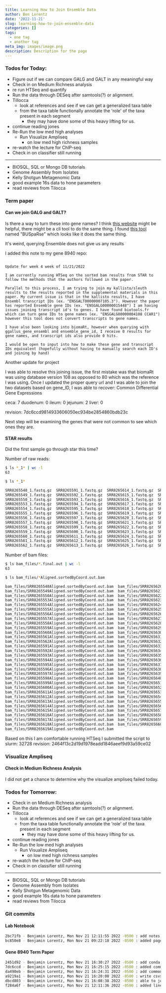 ```yaml
---
title: Learning How to Join Ensemble Data
author: Ben Lorentz
date: '2022-11-21'
slug: learning-how-to-join-ensemble-data
categories: []
tags:
  - one tag
  - another tag
meta_img: images/image.png
description: Description for the page
---
```


### Todos for Today:

- Figure out if we can compare GALG and GALT in any meaningful way
- Check in on Medium Richness analysis
- re run HTSeq and quantify 
- Run the data through DESeq after samtools(?) or alignment.
- Tillocca
  - look at references and see if we can get a generalized taxa table
  - from the taxa table functionally annotate the 'role' of the taxa present in each segment
    - they may have done some of this heavy lifting for us.
- continue reading jones
- Re-Run the low med high analyses
  - Run Visualize Ampliseq
    - on low med high richness samples
- re-watch the lecture for ChIP-seq
- Check in on classifier still running

---

- BIOSQL, SQL or Mongo DB tutorials
- Genome Assembly from Isolates
- Kelly Shotgun Metagenomic Data
- good example 16s data to hone parameters
- read reviews from Tilocca

### Term paper 

#### Can we join GALG and GALT?

Is there a way to turn these into gene names? I think [this website](https://www.biotools.fr/chicken/ensembl_symbol_converter) might be helpful, there might be a cli tool to do the same thing. I found [this tool](https://rdrr.io/bioc/BUSpaRse/man/transcript2gene.html) named "BUSpaRse" which looks like it does the same thing. 

It's weird, querying Ensemble does not give us any results

I added this note to my gene 8940 repo:

```

Update for week 4 week of 11/21/2022

I am currently running HTSeq on the sorted bam results from STAR to follow the methods that the authors followed in the paper.

Parallel to this process, I am trying to join my kallisto/sleuth results to the results reported in the supplemental materials in this paper. My current issue is that in the kallisto results, I have Ensembl transcript IDs (ex. "ENSGALT00000007105.3"). However the paper has reported Ensemble gene IDs (ex. "ENSGALG00000015448") I am having issues joining transcript id's to genes. I have found biotools.fr which can turn gene IDs to gene names (ex. "ENSGALG00000004108 CCAR1") however this tool does not convert transcripts to gene names.

I have also been looking into biomaRt, however when querying with ggallus_gene_ensembl and ensemble_gene_id, I receive 0 results for gene names, and transcript ids also provide 0 hits.

I would be open to input into how to make these gene and transcript IDs equivalent (hopefully without having to manually search each ID's and joining by hand)

```

Another update for project

I was able to resolve this joining issue, the first mistake was that biomaRt was using database version 108 as opposed to 80 which was the reference I was using. Once I updated the proper query url and I was able to join the two datasets based on gene_ID, I was able to recover:
Common Differential Gene Expressions

ceca: 7
duodenum: 0
ileum: 0
jejunum: 2
liver: 0

revision: 7dc6ccd9814933606050ec934be2854860bdb23c

Next step will be examining the genes that were not common to see which ones they are. 

#### STAR results

Did the first sample go through star this time?

Number of raw reads:

```bash
$ ls *_1* | wc -l
63

$ ls *_1*

SRR8265548_1.fastq.gz  SRR8265591_1.fastq.gz  SRR8265614_1.fastq.gz  SRR8265627_1.fastq.gz  SRR8265640_1.fastq.gz
SRR8265549_1.fastq.gz  SRR8265592_1.fastq.gz  SRR8265615_1.fastq.gz  SRR8265628_1.fastq.gz  SRR8265651_1.fastq.gz
SRR8265550_1.fastq.gz  SRR8265593_1.fastq.gz  SRR8265616_1.fastq.gz  SRR8265629_1.fastq.gz  SRR8265652_1.fastq.gz
SRR8265553_1.fastq.gz  SRR8265594_1.fastq.gz  SRR8265617_1.fastq.gz  SRR8265630_1.fastq.gz  SRR8265653_1.fastq.gz
SRR8265554_1.fastq.gz  SRR8265595_1.fastq.gz  SRR8265618_1.fastq.gz  SRR8265631_1.fastq.gz  SRR8265654_1.fastq.gz
SRR8265555_1.fastq.gz  SRR8265596_1.fastq.gz  SRR8265619_1.fastq.gz  SRR8265632_1.fastq.gz  SRR8265655_1.fastq.gz
SRR8265556_1.fastq.gz  SRR8265597_1.fastq.gz  SRR8265620_1.fastq.gz  SRR8265633_1.fastq.gz  SRR8265656_1.fastq.gz
SRR8265557_1.fastq.gz  SRR8265598_1.fastq.gz  SRR8265621_1.fastq.gz  SRR8265634_1.fastq.gz  SRR8265657_1.fastq.gz
SRR8265558_1.fastq.gz  SRR8265599_1.fastq.gz  SRR8265622_1.fastq.gz  SRR8265635_1.fastq.gz  SRR8265658_1.fastq.gz
SRR8265559_1.fastq.gz  SRR8265600_1.fastq.gz  SRR8265623_1.fastq.gz  SRR8265636_1.fastq.gz  SRR8265659_1.fastq.gz
SRR8265560_1.fastq.gz  SRR8265611_1.fastq.gz  SRR8265624_1.fastq.gz  SRR8265637_1.fastq.gz  SRR8265660_1.fastq.gz
SRR8265561_1.fastq.gz  SRR8265612_1.fastq.gz  SRR8265625_1.fastq.gz  SRR8265638_1.fastq.gz
SRR8265562_1.fastq.gz  SRR8265613_1.fastq.gz  SRR8265626_1.fastq.gz  SRR8265639_1.fastq.gz
```

Number of bam files: 

```bash
$ ls bam_files/*.final.out | wc -l
63

$ ls bam_files/*Aligned.sortedByCoord.out.bam

bam_files/SRR8265548Aligned.sortedByCoord.out.bam  bam_files/SRR8265620Aligned.sortedByCoord.out.bam
bam_files/SRR8265549Aligned.sortedByCoord.out.bam  bam_files/SRR8265621Aligned.sortedByCoord.out.bam
bam_files/SRR8265550Aligned.sortedByCoord.out.bam  bam_files/SRR8265622Aligned.sortedByCoord.out.bam
bam_files/SRR8265553Aligned.sortedByCoord.out.bam  bam_files/SRR8265623Aligned.sortedByCoord.out.bam
bam_files/SRR8265554Aligned.sortedByCoord.out.bam  bam_files/SRR8265624Aligned.sortedByCoord.out.bam
bam_files/SRR8265555Aligned.sortedByCoord.out.bam  bam_files/SRR8265625Aligned.sortedByCoord.out.bam
bam_files/SRR8265556Aligned.sortedByCoord.out.bam  bam_files/SRR8265626Aligned.sortedByCoord.out.bam
bam_files/SRR8265557Aligned.sortedByCoord.out.bam  bam_files/SRR8265627Aligned.sortedByCoord.out.bam
bam_files/SRR8265558Aligned.sortedByCoord.out.bam  bam_files/SRR8265628Aligned.sortedByCoord.out.bam
bam_files/SRR8265559Aligned.sortedByCoord.out.bam  bam_files/SRR8265629Aligned.sortedByCoord.out.bam
bam_files/SRR8265560Aligned.sortedByCoord.out.bam  bam_files/SRR8265630Aligned.sortedByCoord.out.bam
bam_files/SRR8265561Aligned.sortedByCoord.out.bam  bam_files/SRR8265631Aligned.sortedByCoord.out.bam
bam_files/SRR8265562Aligned.sortedByCoord.out.bam  bam_files/SRR8265632Aligned.sortedByCoord.out.bam
bam_files/SRR8265591Aligned.sortedByCoord.out.bam  bam_files/SRR8265633Aligned.sortedByCoord.out.bam
bam_files/SRR8265592Aligned.sortedByCoord.out.bam  bam_files/SRR8265634Aligned.sortedByCoord.out.bam
bam_files/SRR8265593Aligned.sortedByCoord.out.bam  bam_files/SRR8265635Aligned.sortedByCoord.out.bam
bam_files/SRR8265594Aligned.sortedByCoord.out.bam  bam_files/SRR8265636Aligned.sortedByCoord.out.bam
bam_files/SRR8265595Aligned.sortedByCoord.out.bam  bam_files/SRR8265637Aligned.sortedByCoord.out.bam
bam_files/SRR8265596Aligned.sortedByCoord.out.bam  bam_files/SRR8265638Aligned.sortedByCoord.out.bam
bam_files/SRR8265597Aligned.sortedByCoord.out.bam  bam_files/SRR8265639Aligned.sortedByCoord.out.bam
bam_files/SRR8265598Aligned.sortedByCoord.out.bam  bam_files/SRR8265640Aligned.sortedByCoord.out.bam
bam_files/SRR8265599Aligned.sortedByCoord.out.bam  bam_files/SRR8265651Aligned.sortedByCoord.out.bam
bam_files/SRR8265600Aligned.sortedByCoord.out.bam  bam_files/SRR8265652Aligned.sortedByCoord.out.bam
bam_files/SRR8265611Aligned.sortedByCoord.out.bam  bam_files/SRR8265653Aligned.sortedByCoord.out.bam
bam_files/SRR8265612Aligned.sortedByCoord.out.bam  bam_files/SRR8265654Aligned.sortedByCoord.out.bam
bam_files/SRR8265613Aligned.sortedByCoord.out.bam  bam_files/SRR8265655Aligned.sortedByCoord.out.bam
bam_files/SRR8265614Aligned.sortedByCoord.out.bam  bam_files/SRR8265656Aligned.sortedByCoord.out.bam
bam_files/SRR8265615Aligned.sortedByCoord.out.bam  bam_files/SRR8265657Aligned.sortedByCoord.out.bam
bam_files/SRR8265616Aligned.sortedByCoord.out.bam  bam_files/SRR8265658Aligned.sortedByCoord.out.bam
bam_files/SRR8265617Aligned.sortedByCoord.out.bam  bam_files/SRR8265659Aligned.sortedByCoord.out.bam
bam_files/SRR8265618Aligned.sortedByCoord.out.bam  bam_files/SRR8265660Aligned.sortedByCoord.out.bam
bam_files/SRR8265619Aligned.sortedByCoord.out.bam
```

Based on this I am comfortable running HTSeq I submitted the script to 
slurm: 32728
revision: 2464f13c2d19d1978eadd1846aeef9d93a59ce02

### Visualize Ampliseq

#### Check in Medium Richness Analysis 

I did not get a chance to determine why the visualize ampliseq failed today. 


### Todos for Tomorrow:


- Check in on Medium Richness analysis
- Run the data through DESeq after samtools(?) or alignment.
- Tillocca
  - look at references and see if we can get a generalized taxa table
  - from the taxa table functionally annotate the 'role' of the taxa present in each segment
    - they may have done some of this heavy lifting for us.
- continue reading jones
- Re-Run the low med high analyses
  - Run Visualize Ampliseq
    - on low med high richness samples
- re-watch the lecture for ChIP-seq
- Check in on classifier still running

---

- BIOSQL, SQL or Mongo DB tutorials
- Genome Assembly from Isolates
- Kelly Shotgun Metagenomic Data
- good example 16s data to hone parameters
- read reviews from Tilocca

### Git commits

#### Lab Notebook

```bash
2bc71fb - Benjamin Lorentz, Mon Nov 21 12:11:55 2022 -0500 : add notes for lunch
bc850e8 - Benjamin Lorentz, Mon Nov 21 09:22:18 2022 -0500 : added page for monday
```

#### Gene 8940 Term Paper

```bash
2451d92 - Benjamin Lorentz, Mon Nov 21 16:30:27 2022 -0500 : add conda env file, make sure to use Renv to restore project
7dc6ccd - Benjamin Lorentz, Mon Nov 21 16:25:15 2022 -0500 : added common deg results
da490eb - Benjamin Lorentz, Mon Nov 21 16:24:31 2022 -0500 : add common DEG results tables
a9219a1 - Benjamin Lorentz, Mon Nov 21 16:20:08 2022 -0500 : write csvs out
dbcd803 - Benjamin Lorentz, Mon Nov 21 16:08:38 2022 -0500 : able to join based on gene ID or transcript ID
f284a6f - Benjamin Lorentz, Mon Nov 21 12:11:36 2022 -0500 : added lines for biomaRt but they dont work right now
```



